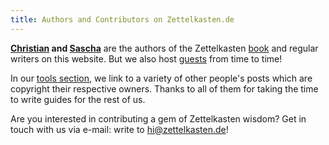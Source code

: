 ```yaml
---
title: Authors and Contributors on Zettelkasten.de
---
```


**[Christian](/authors/christian/) and [Sascha](/authors/sascha/)** are the authors of the Zettelkasten [book](/book) and regular writers on this website. But we also host [guests](/authors/guests/) from time to time!

In our [tools section](/tools/), we link to a variety of other people's posts which are copyright their respective owners. Thanks to all of them for taking the time to write guides for the rest of us.

Are you interested in contributing a gem of Zettelkasten wisdom? Get in touch with us via e-mail: write to <a href="mailto:&#x68;&#x69;&#x40;&#x7A;&#x65;&#x74;&#x74;&#x65;&#x6C;&#x6B;&#x61;&#x73;&#x74;&#x65;&#x6E;&#x2E;&#x64;&#x65;">&#x68;&#x69;&#x40;&#x7A;&#x65;&#x74;&#x74;&#x65;&#x6C;&#x6B;&#x61;&#x73;&#x74;&#x65;&#x6E;&#x2E;&#x64;&#x65;</a>!
